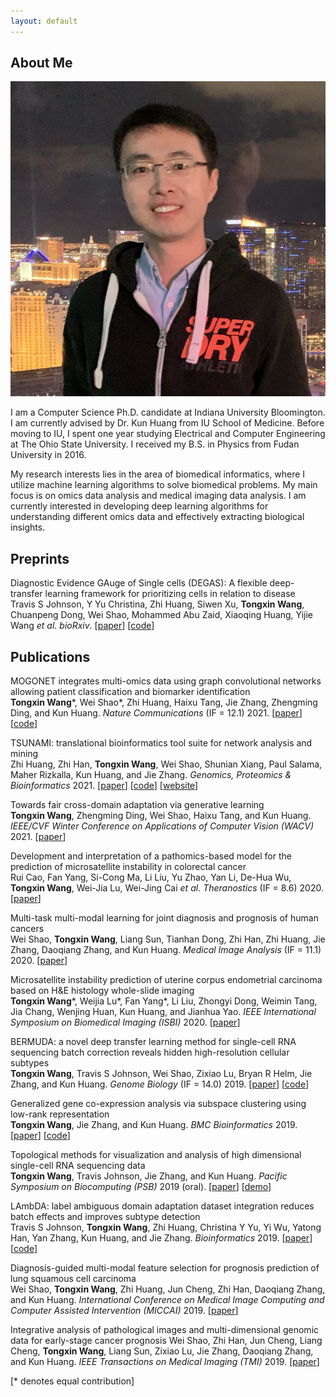 ```yaml
---
layout: default
---
```


## About Me

<img class="profile-picture" src="Tongxin.jpeg">

I am a Computer Science Ph.D. candidate at Indiana University Bloomington. I am currently advised by Dr. Kun Huang from IU School of Medicine. Before moving to IU, I spent one year studying Electrical and Computer Engineering at The Ohio State University. I received my B.S. in Physics from Fudan University in 2016.

My research interests lies in the area of biomedical informatics, where I utilize machine learning algorithms to solve biomedical problems. My main focus is on omics data analysis and medical imaging data analysis. I am currently interested in developing deep learning algorithms for understanding different omics data and effectively extracting biological insights. 


## Preprints

Diagnostic Evidence GAuge of Single cells (DEGAS): A flexible deep-transfer learning framework for prioritizing cells in relation to disease    
Travis S Johnson, Y Yu Christina, Zhi Huang, Siwen Xu, **Tongxin Wang**, Chuanpeng Dong, Wei Shao, Mohammed Abu Zaid, Xiaoqing Huang, Yijie Wang *et al*. *bioRxiv*. [[paper](https://www.biorxiv.org/content/10.1101/2020.06.16.142984v1.abstract)] [[code](https://github.com/tsteelejohnson91/DEGAS)]


## Publications

MOGONET integrates multi-omics data using graph convolutional networks allowing patient classification and biomarker identification    
**Tongxin Wang**\*, Wei Shao\*, Zhi Huang, Haixu Tang, Jie Zhang, Zhengming Ding, and Kun Huang. *Nature Communications* (IF = 12.1) 2021. [[paper](https://www.nature.com/articles/s41467-021-23774-w)] [[code](https://github.com/txWang/MOGONET)]

TSUNAMI: translational bioinformatics tool suite for network analysis and mining    
Zhi Huang, Zhi Han, **Tongxin Wang**, Wei Shao, Shunian Xiang, Paul Salama, Maher Rizkalla, Kun Huang, and Jie Zhang. *Genomics, Proteomics & Bioinformatics* 2021. [[paper](https://doi.org/10.1016/j.gpb.2019.05.006)] [[code](https://github.com/huangzhii/TSUNAMI)] [[website](http://spore.ph.iu.edu:3838/zhihuan/TSUNAMI)]

Towards fair cross-domain adaptation via generative learning    
**Tongxin Wang**, Zhengming Ding, Wei Shao, Haixu Tang, and Kun Huang. *IEEE/CVF Winter Conference on Applications of Computer Vision (WACV)* 2021. [[paper](https://openaccess.thecvf.com/content/WACV2021/html/Wang_Towards_Fair_Cross-Domain_Adaptation_via_Generative_Learning_WACV_2021_paper.html)]

Development and interpretation of a pathomics-based model for the prediction of microsatellite instability in colorectal cancer    
Rui Cao, Fan Yang, Si-Cong Ma, Li Liu, Yu Zhao, Yan Li, De-Hua Wu, **Tongxin Wang**, Wei-Jia Lu, Wei-Jing Cai *et al*. *Theranostics* (IF = 8.6) 2020. [[paper](https://www.thno.org/v10p11080)]

Multi-task multi-modal learning for joint diagnosis and prognosis of human cancers    
Wei Shao, **Tongxin Wang**, Liang Sun, Tianhan Dong, Zhi Han, Zhi Huang, Jie Zhang, Daoqiang Zhang, and Kun Huang. *Medical Image Analysis* (IF = 11.1) 2020. [[paper](https://doi.org/10.1016/j.media.2020.101795)]

Microsatellite instability prediction of uterine corpus endometrial carcinoma based on H&E histology whole-slide imaging    
**Tongxin Wang**\*, Weijia Lu\*, Fan Yang\*, Li Liu, Zhongyi Dong, Weimin Tang, Jia Chang, Wenjing Huan, Kun Huang, and Jianhua Yao. *IEEE International Symposium on Biomedical Imaging (ISBI)* 2020. [[paper](https://ieeexplore.ieee.org/document/9098647)]

BERMUDA: a novel deep transfer learning method for single-cell RNA sequencing batch correction reveals hidden high-resolution cellular subtypes    
**Tongxin Wang**, Travis S Johnson, Wei Shao, Zixiao Lu, Bryan R Helm, Jie Zhang, and Kun Huang. *Genome Biology* (IF = 14.0) 2019. [[paper](https://doi.org/10.1186/s13059-019-1764-6)] [[code](https://github.com/txWang/BERMUDA)]

Generalized gene co-expression analysis via subspace clustering using low-rank representation    
**Tongxin Wang**, Jie Zhang, and Kun Huang. *BMC Bioinformatics* 2019. [[paper](https://doi.org/10.1186/s12859-019-2733-5)] [[code](https://github.com/txWang/generalized_GCNA)]

Topological methods for visualization and analysis of high dimensional single-cell RNA sequencing data    
**Tongxin Wang**, Travis Johnson, Jie Zhang, and Kun Huang. *Pacific Symposium on Biocomputing (PSB)* 2019 (oral). [[paper](https://www.ncbi.nlm.nih.gov/pmc/articles/PMC6417818/)] [[demo](https://github.com/txWang/Mapper_PSB)]

LAmbDA: label ambiguous domain adaptation dataset integration reduces batch effects and improves subtype detection    
Travis S Johnson, **Tongxin Wang**, Zhi Huang, Christina Y Yu, Yi Wu, Yatong Han, Yan Zhang, Kun Huang, and Jie Zhang. *Bioinformatics* 2019. [[paper](https://doi.org/10.1093/bioinformatics/btz295)] [[code](https://github.com/tsteelejohnson91/LAmbDA)]

Diagnosis-guided multi-modal feature selection for prognosis prediction of lung squamous cell carcinoma    
Wei Shao, **Tongxin Wang**, Zhi Huang, Jun Cheng, Zhi Han, Daoqiang Zhang, and Kun Huang. *International Conference on Medical Image Computing and Computer Assisted Intervention (MICCAI)* 2019. [[paper](https://link.springer.com/chapter/10.1007/978-3-030-32251-9_13)]

Integrative analysis of pathological images and multi-dimensional genomic data for early-stage cancer prognosis
Wei Shao, Zhi Han, Jun Cheng, Liang Cheng, **Tongxin Wang**, Liang Sun, Zixiao Lu, Jie Zhang, Daoqiang Zhang, and Kun Huang. *IEEE Transactions on Medical Imaging (TMI)* 2019. [[paper](https://doi.org/10.1109/TMI.2019.2920608)]

[\* denotes equal contribution]